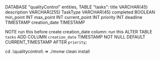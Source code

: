 DATABASE "qualityControl" entities, TABLE "tasks":
  title              VARCHAR(45)
  description        VARCHAR(255)
  TaskType           VARCHAR(45)
  completed          BOOLEAN
  min_point          INT
  max_point          INT
  current_point      INT
  priority           INT
  deadline          TIMESTAMP
  creation_date     TIMESTAMP  

NOTE run this before create creation_date column:
  run this ALTER TABLE `tasks` 
  ADD COLUMN `creation_date` TIMESTAMP NOT NULL DEFAULT CURRENT_TIMESTAMP AFTER `priority`;



  cd .\qualitycontrol\ => ./mvnw clean install
